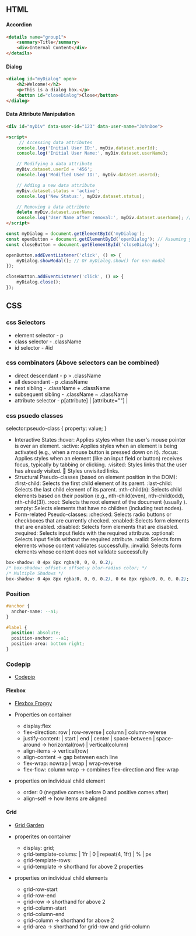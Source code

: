 ## HTML

#### Accordion
```html
<details name="group1">
    <summary>Title</summary>
    <div>Internal Content</div>
</details> 
```

#### Dialog
```html
<dialog id="myDialog" open>
    <h2>Welcome!</h2>
    <p>This is a dialog box.</p>
    <button id="closeDialog">Close</button>
</dialog>

```

#### Data Attribute Manipulation

```html
<div id="myDiv" data-user-id="123" data-user-name="JohnDoe">

<script>
     // Accessing data attributes
    console.log('Initial User ID:', myDiv.dataset.userId);
    console.log('Initial User Name:', myDiv.dataset.userName);

    // Modifying a data attribute
    myDiv.dataset.userId = '456';
    console.log('Modified User ID:', myDiv.dataset.userId);

    // Adding a new data attribute
    myDiv.dataset.status = 'active';
    console.log('New Status:', myDiv.dataset.status);

    // Removing a data attribute
    delete myDiv.dataset.userName;
    console.log('User Name after removal:', myDiv.dataset.userName); // undefined
</script>  
```


```js
const myDialog = document.getElementById('myDialog');
const openButton = document.getElementById('openDialog'); // Assuming you have an open button
const closeButton = document.getElementById('closeDialog');

openButton.addEventListener('click', () => {
    myDialog.showModal(); // Or myDialog.show() for non-modal
});

closeButton.addEventListener('click', () => {
    myDialog.close();
});

```

## CSS

### css Selectors

- element selector - p
- class selector - .className
- id selector - #id 

### css combinators (Above selectors can be combined)

- direct descendant - p > .className
- all descendant - p .className
- next sibling - .className + .className
- subsequent sibling - .className ~ .className
- attribute selector - p[attribute] | [attribute=""] | 

### css psuedo classes


selector:pseudo-class {
  property: value;
}

- Interactive States
:hover: Applies styles when the user's mouse pointer is over an element.
:active: Applies styles when an element is being activated (e.g., when a mouse button is pressed down on it).
:focus: Applies styles when an element (like an input field or button) receives focus, typically by tabbing or clicking.
:visited: Styles links that the user has already visited.
:link: Styles unvisited links.
- Structural Pseudo-classes (based on element position in the DOM):
:first-child: Selects the first child element of its parent. 
:last-child: Selects the last child element of its parent. 
:nth-child(n): Selects child elements based on their position (e.g., nth-child(even), nth-child(odd), nth-child(3)).
:root: Selects the root element of the document (usually <html>).
:empty: Selects elements that have no children (including text nodes).
- Form-related Pseudo-classes:
:checked: Selects radio buttons or checkboxes that are currently checked.
:enabled: Selects form elements that are enabled.
:disabled: Selects form elements that are disabled.
:required: Selects input fields with the required attribute.
:optional: Selects input fields without the required attribute.
:valid: Selects form elements whose content validates successfully.
:invalid: Selects form elements whose content does not validate successfully

```css
box-shadow: 0 4px 8px rgba(0, 0, 0, 0.2);
/* box-shadow: offset-x offset-y blur-radius color; */
/* Multiple Shadows */
box-shadow: 0 4px 8px rgba(0, 0, 0, 0.2), 0 6x 8px rgba(0, 0, 0, 0.2);

```

### Position 

```css
#anchor {
  anchor-name: --a1;
}

#label {
  position: absolute;
  position-anchor: --a1;
  position-area: bottom right;
}


```

### Codepip
- [Codepip](https://codepip.com/games/flexbox-froggy/)

#### Flexbox
- [Flexbox Froggy](https://flexboxfroggy.com/)

- Properties on container
    - display:flex
    - flex-direction: row | row-reverse | column | column-reverse
    - justify-content: | start | end | center | space-between | space-around -> horizontal(row) | vertical(column)
    - align-items -> vertical(row)
    - align-content -> gap between each line
    - flex-wrap: nowrap | wrap | wrap-reverse
    - flex-flow: column wrap -> combines flex-direction and flex-wrap

- properties on individual child element
    - order: 0 (negative comes before 0 and positive comes after)
    - align-self -> how items are aligned

#### Grid
- [Grid Garden](https://cssgridgarden.com/)

- properites on container
    - display: grid;
    - grid-template-colums: | 1fr | 0 | repeat(4, 1fr) | % | px
    - grid-template-rows:
    - grid-template -> shorthand for above 2 properties

- properties on individual child elements
    - grid-row-start
    - grid-row-end
    - grid-row -> shorthand for above 2
    - grid-column-start
    - grid-column-end
    - grid-column -> shorthand for above 2
    - grid-area -> shorthand for grid-row and grid-column

